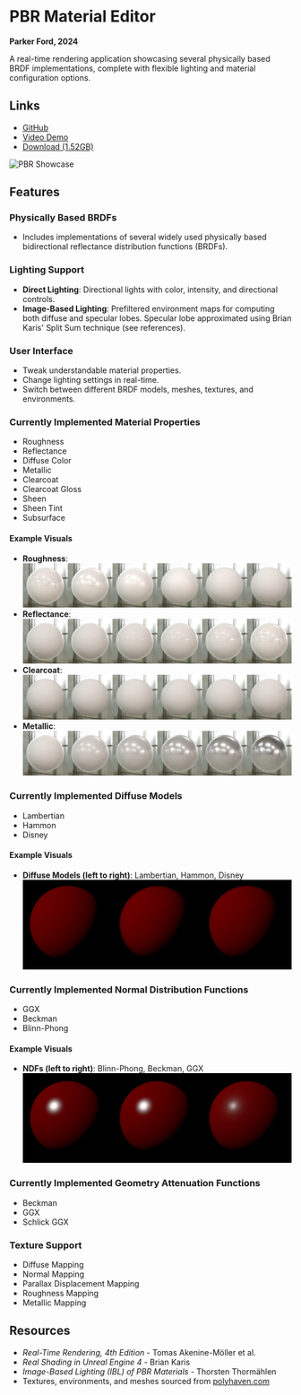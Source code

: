 # PBR Material Editor

**Parker Ford, 2024**

A real-time rendering application showcasing several physically based BRDF implementations, complete with flexible lighting and material configuration options.

## Links

- [GitHub](https://github.com/parker-ford/PBR-Material-Editor)
- [Video Demo](https://www.youtube.com/watch?v=z6hTcYY6oB0)
- [Download (1.52GB)](https://drive.google.com/file/d/1hVonq3XQPNJjInFDGg9NX7X75FO9qYM2/view?usp=sharing)

![PBR Showcase](./images/Showcase.gif)

## Features

### Physically Based BRDFs

- Includes implementations of several widely used physically based bidirectional reflectance distribution functions (BRDFs).

### Lighting Support

- **Direct Lighting**: Directional lights with color, intensity, and directional controls.
- **Image-Based Lighting**: Prefiltered environment maps for computing both diffuse and specular lobes. Specular lobe approximated using Brian Karis' Split Sum technique (see references).

### User Interface

- Tweak understandable material properties.
- Change lighting settings in real-time.
- Switch between different BRDF models, meshes, textures, and environments.

### Currently Implemented Material Properties

- Roughness
- Reflectance
- Diffuse Color
- Metallic
- Clearcoat
- Clearcoat Gloss
- Sheen
- Sheen Tint
- Subsurface

#### Example Visuals

- **Roughness**:  
  ![Roughness](./images/Roughness.png)
- **Reflectance**:  
  ![Reflectance](./images/Reflectance.png)
- **Clearcoat**:  
  ![Clearcoat](./images/Clearcoat.png)
- **Metallic**:  
  ![Metallic](./images/Metallic.png)

### Currently Implemented Diffuse Models

- Lambertian
- Hammon
- Disney

#### Example Visuals

- **Diffuse Models (left to right)**: Lambertian, Hammon, Disney  
  ![Diffuse Models](./images/Diffuse.png)

### Currently Implemented Normal Distribution Functions

- GGX
- Beckman
- Blinn-Phong

#### Example Visuals

- **NDFs (left to right)**: Blinn-Phong, Beckman, GGX  
  ![NDFs](./images/NDF.png)

### Currently Implemented Geometry Attenuation Functions

- Beckman
- GGX
- Schlick GGX

### Texture Support

- Diffuse Mapping
- Normal Mapping
- Parallax Displacement Mapping
- Roughness Mapping
- Metallic Mapping

## Resources

- _Real-Time Rendering, 4th Edition_ - Tomas Akenine-Möller et al.
- _Real Shading in Unreal Engine 4_ - Brian Karis
- _Image-Based Lighting (IBL) of PBR Materials_ - Thorsten Thormählen
- Textures, environments, and meshes sourced from [polyhaven.com](https://polyhaven.com)
